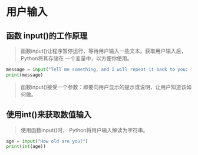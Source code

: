 # 用户输入

## 函数 input()的工作原理

> 函数input()让程序暂停运行，等待用户输入一些文本。获取用户输入后， Python将其存储在
一个变量中，以方便你使用。

```python
message = input("Tell me something, and I will repeat it back to you: ")
print(message)
```

> 函数input()接受一个参数：即要向用户显示的提示或说明，让用户知道该如何做。

## 使用int()来获取数值输入

> 使用函数input()时， Python将用户输入解读为字符串。

```python
age = input("How old are you?")
print(int(age))
```

